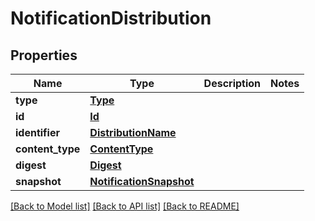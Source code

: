 # NotificationDistribution

## Properties
Name | Type | Description | Notes
------------ | ------------- | ------------- | -------------
**type** | [**Type**](Type.md) |  | 
**id** | [**Id**](Id.md) |  | 
**identifier** | [**DistributionName**](DistributionName.md) |  | 
**content_type** | [**ContentType**](ContentType.md) |  | 
**digest** | [**Digest**](Digest.md) |  | 
**snapshot** | [**NotificationSnapshot**](NotificationSnapshot.md) |  | 

[[Back to Model list]](../README.md#documentation-for-models) [[Back to API list]](../README.md#documentation-for-api-endpoints) [[Back to README]](../README.md)


